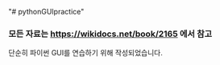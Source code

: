 "# pythonGUIpractice" 

### 모든 자료는 https://wikidocs.net/book/2165 에서 참고

단순히 파이썬 GUI를 연습하기 위해 작성되었습니다.